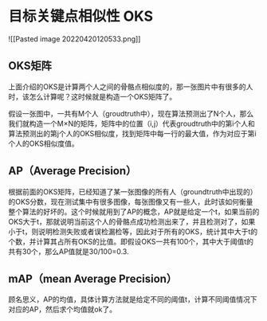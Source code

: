 # 目标关键点相似性 OKS
![[Pasted image 20220420120533.png]]

## OKS矩阵

上面介绍的OKS是计算两个人之间的骨骼点相似度的，那一张图片中有很多的人时，该怎么计算呢？这时候就是构造一个OKS矩阵了。

假设一张图中，一共有M个人（groudtruth中），现在算法预测出了N个人，那么我们就构造一个M×N的矩阵，矩阵中的位置（i,j）代表groudtruth中的第i个人和算法预测出的第j个人的OKS相似度，找到矩阵中每一行的最大值，作为对应于第i个人的OKS相似度值。

## AP（Average Precision）

根据前面的OKS矩阵，已经知道了某一张图像的所有人（groundtruth中出现的）的OKS分数，现在测试集中有很多图像，每张图像又有一些人，此时该如何衡量整个算法的好坏的。这个时候就用到了AP的概念，AP就是给定一个t，如果当前的OKS大于t，那就说明当前这个人的骨骼点成功检测出来了，并且检测对了，如果小于t，则说明检测失败或者误检漏检等，因此对于所有的OKS，统计其中大于t的个数，并计算其占所有OKS的比值。即假设OKS一共有100个，其中大于阈值t的共有30个，那么AP值就是30/100=0.3.

## mAP（mean Average Precision）

顾名思义，AP的均值，具体计算方法就是给定不同的阈值t，计算不同阈值情况下对应的AP，然后求个均值就ok了。